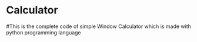 # Calculator
#This is the complete code of simple Window Calculator which is made with python programming language


